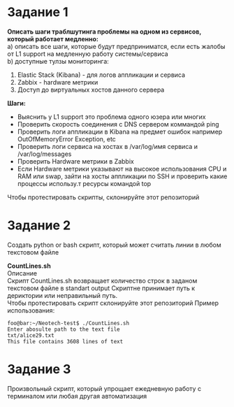 # Задание 1

**Описать шаги траблшутинга проблемы на одном из сервисов, который работает медленно:**  
 a) описать все шаги, которые будут предприниматся, если есть жалобы от L1 support на медленную работу системы/сервиса  
 b) доступные тулзы мониторинга:  

   1) Elastic Stack (Kibana) - для логов аппликации и сервиса  
   2) Zabbix - hardware метрики  
   3) Доступ до виртуальных хостов данного сервера  

**Шаги:**

* Выяснить у L1 support это проблема одного юзера или многих
* Проверить скорость соединения с DNS сервером коммандой ping
* Проверить логи аппликации в Kibana на предмет ошибок например OutOfMemoryError Exception, etc
* Проверить логи сервиса на хостах в /var/log/имя сервиса и /var/log/messages
* Проверить Hardware метрики в Zabbix
* Если Hardware метрики указывают на высокое использования CPU и RAM или swap, зайти на хосты аппликации по SSH и проверить какие процессы использу.т ресурсы командой top 

Чтобы протестировать скрипты, склонируйте этот репозиторий 

# Задание 2 
Создать python or bash скрипт, который может считать линии в любом текстовом файле  

**CountLines.sh**  
Описание  
Скрипт CountLines.sh возвращает количество строк в заданом текстовом файле в standart output
Скриптне принимает путь к дериктории или неправильный путь.  
Чтобы протестировать скрипт склонируйте этот репозиторий
Пример использования:  

```console
foo@bar:~/Neotech-test$ ./CountLines.sh 
Enter abosulte path to the text file
txt/alice29.txt
This file contains 3608 lines of text
```

# Задание 3  
Произвольный скрипт, который упрощает ежедневную работу с терминалом или любая другая автоматизация   

